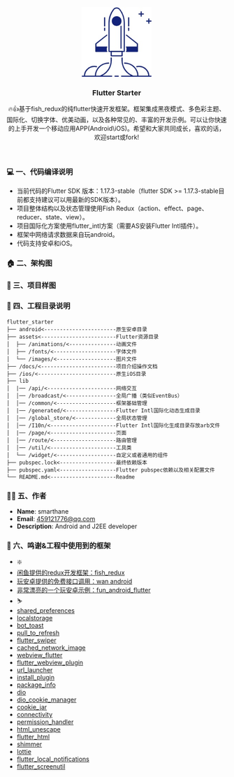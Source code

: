 
<br/>
<br/>
<p align="center">
  <a href="https://github.com/smarthane/flutter_starter">
    <img src="docs/images/flutter_starter_logo.jpg" alt="Logo" width="160" height="160">
  </a>
  <h3 align="center">Flutter Starter</h3>
  <p align="center">
    🔥👍基于fish_redux的纯flutter快速开发框架。框架集成黑夜模式、多色彩主题、国际化、切换字体、优美动画，以及各种常见的、丰富的开发示例。可以让你快速的上手开发一个移动应用APP(Android\iOS)。希望和大家共同成长，喜欢的话，欢迎start或fork!
    <br/>
    <br/>
    <br/>
  </p>
</p>

### :computer: 一、代码编译说明

- 当前代码的Flutter SDK 版本：1.17.3-stable（flutter SDK >= 1.17.3-stable目前都支持建议可以用最新的SDK版本）。
- 项目整体结构以及状态管理使用Fish Redux（action、effect、page、reducer、state、view）。
- 项目国际化方案使用flutter_intl方案（需要AS安装Flutter Intl插件）。
- 框架中网络请求数据来自玩android。
- 代码支持安卓和iOS。

### :house: 二、架构图


### :1st_place_medal: 三、项目样图


### :file_folder: 四、工程目录说明

```
flutter_starter 
├── android<-----------------------原生安卓目录
├── assets<------------------------Flutter资源目录
│  ├── /animations/<---------------动画文件
│  ├── /fonts/<--------------------字体文件
│  └── /images/<-------------------图片文件
├── /docs/<------------------------项目介绍操作文档
├── /ios/<-------------------------原生iOS目录
├── lib
│  |── /api/<----------------------网络交互
│  │── /broadcast/<----------------全局广播（类似EventBus）
│  │── /common/<-------------------框架基础管理
│  |── /generated/<----------------Flutter Intl国际化动态生成目录
│  │── /global_store/<-------------全局状态管理
│  │── /I10n/<---------------------Flutter Intl国际化生成目录存放arb文件
│  |── /page/<---------------------页面
│  │── /route/<--------------------路由管理
│  │── /util/<---------------------工具类
│  └── /widget/<-------------------自定义或者通用的组件
├── pubspec.lock<------------------最终依赖版本
├── pubspec.yaml<------------------Flutter pubspec依赖以及相关配置文件
└── README.md<---------------------Readme

```

### :tipping_hand_man: 五、作者

* **Name**: smarthane
* **Email**: <459121776@qq.com>
* **Description**: Android and J2EE developer

### :thinking: 六、鸣谢&工程中使用到的框架

- :sparkle:
- [闲鱼提供的redux开发框架：fish_redux](https://github.com/alibaba/fish-redux)
- [玩安卓提供的免费接口调用：wan android](https://www.wanandroid.com/)
- [非常漂亮的一个玩安卓示例：fun_android_flutter](https://github.com/phoenixsky/fun_android_flutter)
- :skier:
- [shared_preferences](https://github.com/flutter/plugins/tree/master/packages/shared_preferences)
- [localstorage](https://github.com/lesnitsky/flutter_localstorage)
- [bot_toast](https://github.com/MMMzq/bot_toast/blob/master/README_zh.md)
- [pull_to_refresh](https://github.com/peng8350/flutter_pulltorefresh)
- [flutter_swiper](https://github.com/best-flutter/flutter_swiper/blob/master/README-ZH.md)
- [cached_network_image](https://github.com/Baseflow/flutter_cached_network_image)
- [webview_flutter](https://github.com/flutter/plugins/tree/master/packages/webview_flutter)
- [flutter_webview_plugin](https://github.com/fluttercommunity/flutter_webview_plugin)
- [url_launcher](https://pub.flutter-io.cn/packages/url_launcher)
- [install_plugin](https://github.com/hui-z/flutter_install_plugin)
- [package_info](https://github.com/flutter/plugins/tree/master/packages/package_info)
- [dio](https://github.com/flutterchina/dio)
- [dio_cookie_manager](https://github.com/flutterchina/dio/tree/master/plugins/cookie_manager)
- [cookie_jar](https://github.com/flutterchina/cookie_jar)
- [connectivity](https://github.com/flutter/plugins/tree/master/packages/connectivity)
- [permission_handler](https://github.com/baseflowit/flutter-permission-handler)
- [html_unescape](https://github.com/filiph/html_unescape)
- [flutter_html](https://github.com/Sub6Resources/flutter_html)
- [shimmer](https://github.com/hnvn/flutter_shimmer)
- [lottie](https://github.com/xvrh/lottie-flutter)
- [flutter_local_notifications](https://github.com/MaikuB/flutter_local_notifications)
- [flutter_screenutil](https://github.com/OpenFlutter/flutter_screenutil)
